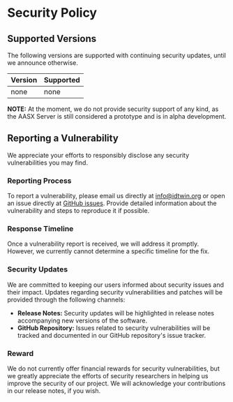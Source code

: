 # Security Policy

## Supported Versions

The following versions are supported with continuing security updates, until we announce otherwise.

| Version | Supported |
|---------|-----------|
| none    | none      |

**NOTE:** At the moment, we do not provide security support of any kind, as the AASX Server is still considered a prototype and is in alpha development.

## Reporting a Vulnerability

We appreciate your efforts to responsibly disclose any security vulnerabilities you may find.

### Reporting Process

To report a vulnerability, please email us directly at info@idtwin.org or open an issue directly at [GitHub issues](https://github.com/admin-shell-io/aasx-server/issues).
Provide detailed information about the vulnerability and steps to reproduce it if possible.

### Response Timeline

Once a vulnerability report is received, we will address it promptly. However, we currently cannot determine a specific timeline for the fix.

### Security Updates

We are committed to keeping our users informed about security issues and their impact. Updates regarding security vulnerabilities and patches will be provided through the following channels:

- **Release Notes:** Security updates will be highlighted in release notes accompanying new versions of the software.
- **GitHub Repository:** Issues related to security vulnerabilities will be tracked and documented in our GitHub repository's issue tracker.

### Reward

We do not currently offer financial rewards for security vulnerabilities, but we greatly appreciate the efforts of security researchers in helping us improve the security of our project. We will acknowledge your contributions in our release notes, if you wish.
